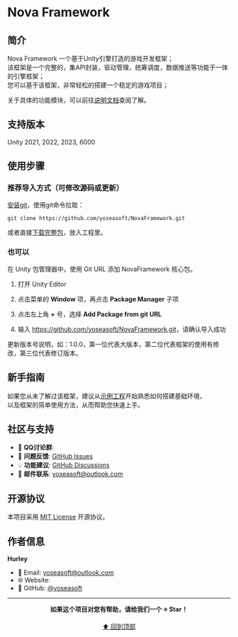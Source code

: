 # Nova Framework

## 简介

Nova Framework 一个基于Unity引擎打造的游戏开发框架；  
该框架是一个完整的，集API封装，驱动管理，统筹调度，数据推送等功能于一体的引擎框架；  
您可以基于该框架，非常轻松的搭建一个稳定的游戏项目；  

关于具体的功能模块，可以前往[说明文档](Documentation/index.md)查阅了解。

## 支持版本

Unity 2021, 2022, 2023, 6000  

## 使用步骤

### 推荐导入方式（可修改源码或更新）

[安装git](https://git-scm.com/)，使用git命令拉取：
```text
git clone https://github.com/yoseasoft/NovaFramework.git
```
或者直接[下载完整包](https://codeload.github.com/yoseasoft/NovaFramework/zip/refs/heads/main)，放入工程里。

### 也可以

在 Unity 包管理器中，使用 Git URL 添加 NovaFramework 核心包。

1. 打开 Unity Editor

2. 点击菜单的 **Window** 项，再点击 **Package Manager** 子项

3. 点击左上角 **+** 号，选择 **Add Package from git URL**

4. 输入 <https://github.com/yoseasoft/NovaFramework.git>，请确认导入成功

更新版本号说明，如：1.0.0，第一位代表大版本，第二位代表框架的使用有修改，第三位代表修订版本。

## 新手指南

如果您从未了解过该框架，建议从[示例工程](https://github.com/yoseasoft/nova-unity)开始熟悉如何搭建基础环境，  
以及框架的简单使用方法，从而帮助您快速上手。  

## 社区与支持

- 💬 **QQ讨论群**:
- 🐛 **问题反馈**: [GitHub Issues](https://github.com/yoseasoft/NovaFramework/issues)
- 💡 **功能建议**: [GitHub Discussions](https://github.com/yoseasoft/NovaFramework/discussions)
- 📧 **邮件联系**: yoseasoft@outlook.com

## 开源协议

本项目采用 [MIT License](LICENSE.md) 开源协议。

## 作者信息

**Hurley**
- 📧 Email: yoseasoft@outlook.com
- 🌐 Website: 
- 🐙 GitHub: [@yoseasoft](https://github.com/yoseasoft)

---

<div align="center">

**如果这个项目对您有帮助，请给我们一个 ⭐ Star！**

[⬆ 回到顶部](#nova-framework)

</div>


